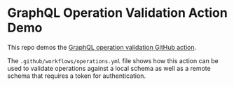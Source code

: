 # GraphQL Operation Validation Action Demo

This repo demos the [GraphQL operation validation GitHub action](https://github.com/mandiwise/graphql-operation-validation-action).

The `.github/workflows/operations.yml` file shows how this action can be used to validate operations against a local schema as well as a remote schema that requires a token for authentication.
